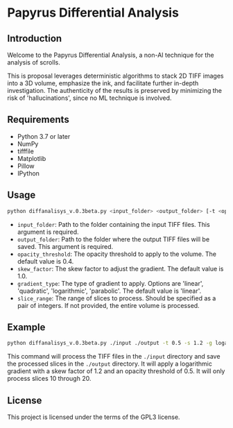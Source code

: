 # Papyrus Differential Analysis

## Introduction

Welcome to the Papyrus Differential Analysis, a non-AI technique for the analysis of scrolls.

This is proposal leverages deterministic algorithms to stack 2D TIFF images into a 3D volume, emphasize the ink, and facilitate further in-depth investigation. The authenticity of the results is preserved by minimizing the risk of 'hallucinations', since no ML technique is involved.



## Requirements

- Python 3.7 or later
- NumPy
- tifffile
- Matplotlib
- Pillow
- IPython

## Usage

```bash
python diffanalisys_v.0.3beta.py <input_folder> <output_folder> [-t <opacity_threshold>] [-s <skew_factor>] [-g <gradient_type>] [-r <slice_range>]
```

- `input_folder`: Path to the folder containing the input TIFF files. This argument is required.
- `output_folder`: Path to the folder where the output TIFF files will be saved. This argument is required.
- `opacity_threshold`: The opacity threshold to apply to the volume. The default value is 0.4.
- `skew_factor`: The skew factor to adjust the gradient. The default value is 1.0.
- `gradient_type`: The type of gradient to apply. Options are 'linear', 'quadratic', 'logarithmic', 'parabolic'. The default value is 'linear'.
- `slice_range`: The range of slices to process. Should be specified as a pair of integers. If not provided, the entire volume is processed.

## Example

```bash
python diffanalisys_v.0.3beta.py ./input ./output -t 0.5 -s 1.2 -g logarithmic -r 10 20
```

This command will process the TIFF files in the `./input` directory and save the processed slices in the `./output` directory. It will apply a logarithmic gradient with a skew factor of 1.2 and an opacity threshold of 0.5. It will only process slices 10 through 20.


## License

This project is licensed under the terms of the GPL3 license.
